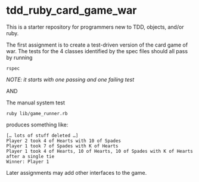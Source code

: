 # tdd_ruby_card_game_war

This is a starter repository for programmers new to TDD, objects, and/or ruby.

The first assignment is to create a test-driven version of the card game of war.
The tests for the 4 classes identified by the spec files should all pass by running
```
rspec
```
_NOTE: it starts with one passing and one failing test_

AND

The manual system test
```
ruby lib/game_runner.rb
```
produces something like:
```
[… lots of stuff deleted …]
Player 2 took 4 of Hearts with 10 of Spades
Player 1 took 7 of Spades with K of Hearts
Player 1 took 4 of Hearts, 10 of Hearts, 10 of Spades with K of Hearts after a single tie
Winner: Player 1
```

Later assignments may add other interfaces to the game.
